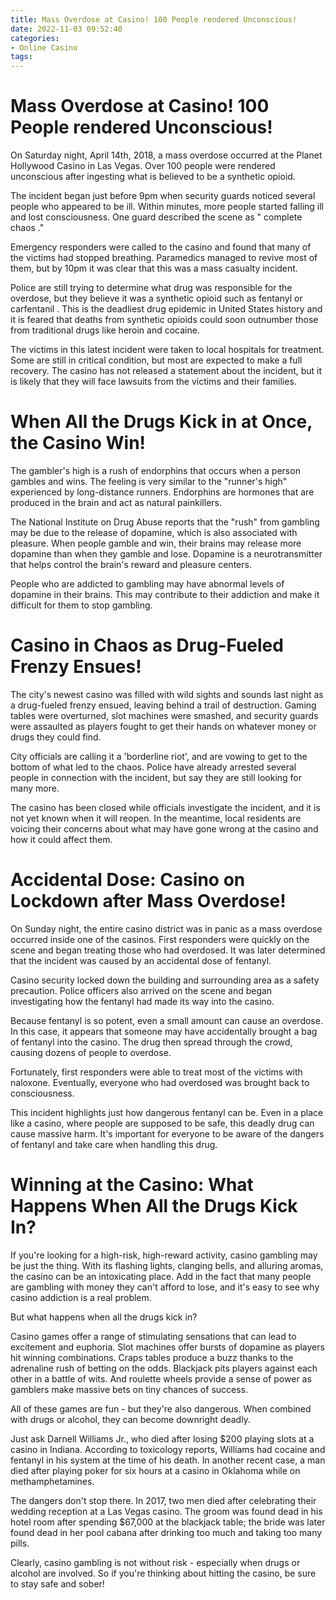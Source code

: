 ```yaml
---
title: Mass Overdose at Casino! 100 People rendered Unconscious!
date: 2022-11-03 09:52:40
categories:
- Online Casino
tags:
---
```



#  Mass Overdose at Casino! 100 People rendered Unconscious!

On Saturday night, April 14th, 2018, a mass overdose occurred at the Planet Hollywood Casino in Las Vegas. Over 100 people were rendered unconscious after ingesting what is believed to be a synthetic opioid.

The incident began just before 9pm when security guards noticed several people who appeared to be ill. Within minutes, more people started falling ill and lost consciousness. One guard described the scene as " complete chaos ."

Emergency responders were called to the casino and found that many of the victims had stopped breathing. Paramedics managed to revive most of them, but by 10pm it was clear that this was a mass casualty incident.

Police are still trying to determine what drug was responsible for the overdose, but they believe it was a synthetic opioid such as fentanyl or carfentanil . This is the deadliest drug epidemic in United States history and it is feared that deaths from synthetic opioids could soon outnumber those from traditional drugs like heroin and cocaine.

The victims in this latest incident were taken to local hospitals for treatment. Some are still in critical condition, but most are expected to make a full recovery. The casino has not released a statement about the incident, but it is likely that they will face lawsuits from the victims and their families.

#  When All the Drugs Kick in at Once, the Casino Win!

The gambler's high is a rush of endorphins that occurs when a person gambles and wins. The feeling is very similar to the "runner's high" experienced by long-distance runners. Endorphins are hormones that are produced in the brain and act as natural painkillers.

The National Institute on Drug Abuse reports that the "rush" from gambling may be due to the release of dopamine, which is also associated with pleasure. When people gamble and win, their brains may release more dopamine than when they gamble and lose. Dopamine is a neurotransmitter that helps control the brain's reward and pleasure centers.

People who are addicted to gambling may have abnormal levels of dopamine in their brains. This may contribute to their addiction and make it difficult for them to stop gambling.

#  Casino in Chaos as Drug-Fueled Frenzy Ensues!

The city's newest casino was filled with wild sights and sounds last night as a drug-fueled frenzy ensued, leaving behind a trail of destruction. Gaming tables were overturned, slot machines were smashed, and security guards were assaulted as players fought to get their hands on whatever money or drugs they could find.

City officials are calling it a 'borderline riot', and are vowing to get to the bottom of what led to the chaos. Police have already arrested several people in connection with the incident, but say they are still looking for many more.

The casino has been closed while officials investigate the incident, and it is not yet known when it will reopen. In the meantime, local residents are voicing their concerns about what may have gone wrong at the casino and how it could affect them.

#  Accidental Dose: Casino on Lockdown after Mass Overdose!

On Sunday night, the entire casino district was in panic as a mass overdose occurred inside one of the casinos. First responders were quickly on the scene and began treating those who had overdosed. It was later determined that the incident was caused by an accidental dose of fentanyl.

Casino security locked down the building and surrounding area as a safety precaution. Police officers also arrived on the scene and began investigating how the fentanyl had made its way into the casino.

Because fentanyl is so potent, even a small amount can cause an overdose. In this case, it appears that someone may have accidentally brought a bag of fentanyl into the casino. The drug then spread through the crowd, causing dozens of people to overdose.

Fortunately, first responders were able to treat most of the victims with naloxone. Eventually, everyone who had overdosed was brought back to consciousness.

This incident highlights just how dangerous fentanyl can be. Even in a place like a casino, where people are supposed to be safe, this deadly drug can cause massive harm. It's important for everyone to be aware of the dangers of fentanyl and take care when handling this drug.

#  Winning at the Casino: What Happens When All the Drugs Kick In?

If you're looking for a high-risk, high-reward activity, casino gambling may be just the thing. With its flashing lights, clanging bells, and alluring aromas, the casino can be an intoxicating place. Add in the fact that many people are gambling with money they can't afford to lose, and it's easy to see why casino addiction is a real problem.

But what happens when all the drugs kick in?

Casino games offer a range of stimulating sensations that can lead to excitement and euphoria. Slot machines offer bursts of dopamine as players hit winning combinations. Craps tables produce a buzz thanks to the adrenaline rush of betting on the odds. Blackjack pits players against each other in a battle of wits. And roulette wheels provide a sense of power as gamblers make massive bets on tiny chances of success.

All of these games are fun - but they're also dangerous. When combined with drugs or alcohol, they can become downright deadly.

Just ask Darnell Williams Jr., who died after losing $200 playing slots at a casino in Indiana. According to toxicology reports, Williams had cocaine and fentanyl in his system at the time of his death. In another recent case, a man died after playing poker for six hours at a casino in Oklahoma while on methamphetamines.

The dangers don't stop there. In 2017, two men died after celebrating their wedding reception at a Las Vegas casino. The groom was found dead in his hotel room after spending $67,000 at the blackjack table; the bride was later found dead in her pool cabana after drinking too much and taking too many pills.

Clearly, casino gambling is not without risk - especially when drugs or alcohol are involved. So if you're thinking about hitting the casino, be sure to stay safe and sober!